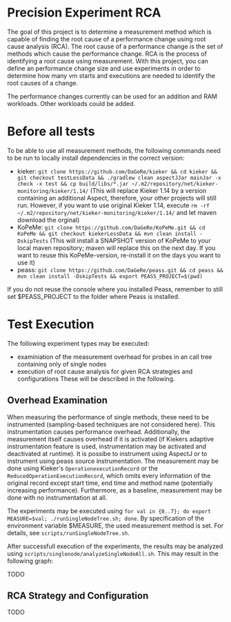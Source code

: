 Precision Experiment RCA
===================== 

The goal of this project is to determine a measurement method which is capable of finding the root cause of a performance change using root cause analysis (RCA). The root cause of a performance change is the set of methods which cause the performance change. RCA is the process of identifying a root cause using measurement. With this project, you can define an performance change size and use experiments in order to determine how many vm starts and executions are needed to identify the root causes of a change.

The performance changes currently can be used for an addition and RAM workloads. Other workloads could be added.

# Before all tests

To be able to use all measurement methods, the following commands need to be run to locally install dependencies in the correct version:
- kieker: `git clone https://github.com/DaGeRe/kieker && cd kieker && git checkout testLessData && ./gradlew clean aspectJJar mainJar -x check -x test && cp build/libs/*.jar ~/.m2/repository/net/kieker-monitoring/kieker/1.14/` (This will replace Kieker 1.14 by a version containing an additional Aspect, therefore, your other projects will still run. However, if you want to use original Kieker 1.14, execute `rm -rf ~/.m2/repository/net/kieker-monitoring/kieker/1.14/` and let maven download the orginal)
- KoPeMe: `git clone https://github.com/DaGeRe/KoPeMe.git && cd KoPeMe && git checkout kiekerLessData && mvn clean install -DskipTests` (This will install a SNAPSHOT version of KoPeMe to your local maven repository; maven will replace this on the next day. If you want to reuse this KoPeMe-version, re-install it on the days you want to use it) 
- peass: `git clone https://github.com/DaGeRe/peass.git && cd peass && mvn clean install -DskipTests && export PEASS_PROJECT=$(pwd)`

If you do not reuse the console where you installed Peass, remember to still set $PEASS_PROJECT to the folder where Peass is installed.

# Test Execution

The following experiment types may be executed:
- examiniation of the measurement overhead for probes in an call tree containing only of single nodes
- execution of root cause analysis for given RCA strategies and configurations
These will be described in the following.

## Overhead Examination

When measuring the performance of single methods, these need to be instrumented (sampling-based techniques are not considered here). This instrumentation causes performance overhead. Additionally, the measurement itself causes overhead if it is activated (if Kiekers adaptive instrumentation feature is used, instrumentation may be activated and deactivated at runtime). It is possibe to instrument using AspectJ or to instrument using peass source instrumentation. The measurement may be done using Kieker's `OperationexecutionRecord` or the `ReducedOperationExecutionRecord`, which omits every information of the original record except start time, end time and method name (potentially increasing performance). Furthermore, as a baseline, measurement may be done with no instrumentation at all.

The experiments may be executed using `for val in {0..7}; do export MEASURE=$val; ./runSingleNodeTree.sh; done`. By specification of the environment variable $MEASURE, the used measurement method is set. For details, see `scripts/runSingleNodeTree.sh`.


After successfull execution of the experiments, the results may be analyzed using `scripts/singlenode/analyzeSingleNodeAll.sh`. This may result in the following graph:

TODO

## RCA Strategy and Configuration

TODO
